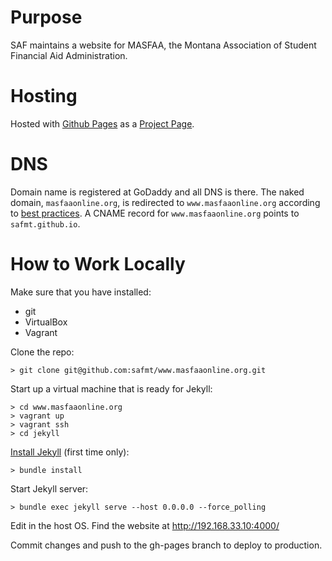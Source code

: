 # Purpose

SAF maintains a website for MASFAA, the Montana Association of Student Financial Aid Administration.

# Hosting

Hosted with [Github Pages](https://pages.github.com/) as a [Project Page](https://help.github.com/articles/user-organization-and-project-pages/#project-pages).

# DNS

Domain name is registered at GoDaddy and all DNS is there. The naked domain, `masfaaonline.org`, is redirected to `www.masfaaonline.org` according to [best practices](https://help.github.com/articles/about-custom-domains-for-github-pages-sites/). A CNAME record for `www.masfaaonline.org` points to `safmt.github.io`.

# How to Work Locally

Make sure that you have installed:
* git
* VirtualBox
* Vagrant

Clone the repo:
```
> git clone git@github.com:safmt/www.masfaaonline.org.git
```

Start up a virtual machine that is ready for Jekyll:
```
> cd www.masfaaonline.org
> vagrant up
> vagrant ssh
> cd jekyll
```

[Install Jekyll](https://help.github.com/articles/using-jekyll-with-pages/) (first time only):
```
> bundle install
```

Start Jekyll server:
```
> bundle exec jekyll serve --host 0.0.0.0 --force_polling
```

Edit in the host OS. Find the website at http://192.168.33.10:4000/

Commit changes and push to the gh-pages branch to deploy to production.
